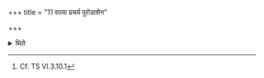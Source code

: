 +++
title = "11 वपया प्रचर्य पुरोडाशेन"

+++

<details><summary>थिते</summary>

11. Having performed the ritual of the omentum immediately he performs the ritual of the animal-sacrificial bread,[^1] or after (the limbs of) the animal are cooked.  

[^1]: Cf. TS VI.3.10.1
</details>
